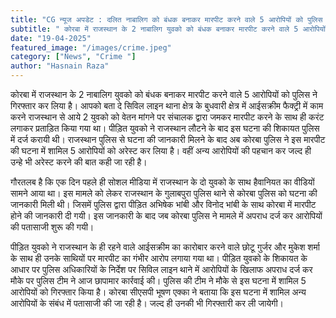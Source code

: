 ```yaml
---
title: "CG न्यूज अपडेट : दलित नाबालिग को बंधक बनाकर मारपीट करने वाले 5 आरोपियों को पुलिस ने किया गिरफ्तार, सीएसपी ने कहा…जल्द ही अन्य लोगोें को भी किया जायेगा अरेस्ट"
subtitle: " कोरबा में राजस्थान के 2 नाबालिग युवको को बंधक बनाकर मारपीट करने वाले 5 आरोपियों को पुलिस ने गिरफ्तार कर लिया है। "
date: "19-04-2025"
featured_image: "/images/crime.jpeg"
category: ["News", "Crime "]
author: "Hasnain Raza"
---
```


कोरबा में राजस्थान के 2 नाबालिग युवको को बंधक बनाकर मारपीट करने वाले 5 आरोपियों को पुलिस ने गिरफ्तार कर लिया है। आपको बता दे सिविल लाइन थाना क्षेत्र के बुधवारी क्षेत्र में आईसक्रीम फैक्ट्री में काम करने राजस्थान से आये 2 युवको को वेतन मांगने पर संचालक द्वारा जमकर मारपीट करने के साथ ही करंट लगाकर प्रताड़ित किया गया था। पीड़ित युवको ने राजस्थान लौटने के बाद इस घटना की शिकायत पुलिस में दर्ज करायी थी। राजस्थान पुलिस से घटना की जानकारी मिलने के बाद अब कोरबा पुलिस ने इस मारपीट की घटना में शामिल 5 आरोपियों को अरेस्ट कर लिया है। वहीं अन्य आरोपियों की पहचान कर जल्द ही उन्हे भी अरेस्ट करने की बात कही जा रही है।

गौरतलब है कि एक दिन पहले ही सोशल मीडिया में राजस्थान के दो युवको के साथ हैवानियत का वीडियों सामने आया था। इस मामले को लेकर राजस्थान के गुलाबपुरा पुलिस थाने से कोरबा पुलिस को घटना की जानकारी मिली थी। जिसमें पुलिस द्वारा पीड़ित अभिषेक भांबी और विनोद भांबी के साथ कोरबा में मारपीट होने की जानकारी दी गयी। इस जानकारी के बाद जब कोरबा पुलिस ने मामले में अपराध दर्ज कर आरोपियों की पतासाजी शुरू की गयी।

पीड़ित युवको ने राजस्थान के ही रहने वाले आईसक्रीम का कारोबार करने वाले छोटू गुर्जर और मुकेश शर्मा के साथ ही उनके साथियों पर मारपीट का गंभीर आरोप लगाया गया था। पीड़ित युवको के शिकायत के आधार पर पुलिस अधिकारियों के निर्देश पर सिविल लाइन थाने में आरोपियों के खिलाफ अपराध दर्ज कर मौके पर पुलिस टीम ने आज छापामार कार्रवाई की। पुलिस की टीम ने मौके से इस घटना में शामिल 5 आरोपियों को गिरफ्तार किया है। कोरबा सीएसपी भूषण एक्का ने बताया कि इस घटना में शामिल अन्य आरोपियों के संबंध में पतासाजी की जा रही है। जल्द ही उनकी भी गिरफ्तारी कर ली जायेगी।
